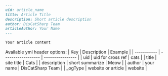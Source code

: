 ```md
---
uid: article_name
title: Article Title
description: Short article description
author: DisCatSharp Team
articleAuthor: Your Name
---

Your article content
```

Available yml header options:
| Key         | Description        | Example          |
| ----------- | ------------------ | ---------------- |
| uid         | uid for cross ref  | cats             |
| title       | site title         | Cats             |
| description | short summarize    | Meow             |
| author      | your name          | DisCatSharp Team |
| _ogType     | website or article | website          |